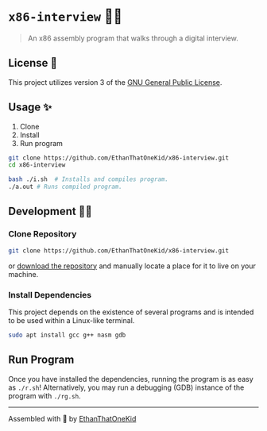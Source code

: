 # `x86-interview` 👨‍💻

> An x86 assembly program that walks through a digital interview.

## License 🔑

This project utilizes version 3 of the [GNU General Public License](LICENSE).

## Usage ✨

1. Clone
1. Install
1. Run program

```sh
git clone https://github.com/EthanThatOneKid/x86-interview.git
cd x86-interview

bash ./i.sh  # Installs and compiles program.
./a.out # Runs compiled program.
```

## Development 👨‍💻

### Clone Repository

```sh
git clone https://github.com/EthanThatOneKid/x86-interview.git
```

or [download the repository](https://github.com/EthanThatOneKid/x86-interview/archive/main.zip) and manually locate a place for it to live on your machine.

### Install Dependencies

This project depends on the existence of several programs and is intended to be used within a Linux-like terminal.

```sh
sudo apt install gcc g++ nasm gdb
```

## Run Program

Once you have installed the dependencies, running the program is as easy as `./r.sh`!
Alternatively, you may run a debugging (GDB) instance of the program with `./rg.sh`.

---

Assembled with 💖 by [EthanThatOneKid](https://github.com/EthanThatOneKid/)
